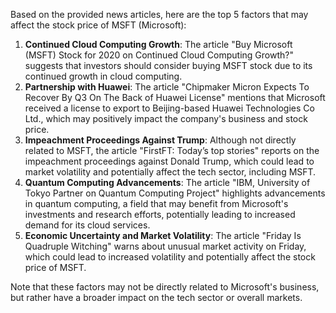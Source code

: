 Based on the provided news articles, here are the top 5 factors that may affect the stock price of MSFT (Microsoft):

1. **Continued Cloud Computing Growth**: The article "Buy Microsoft (MSFT) Stock for 2020 on Continued Cloud Computing Growth?" suggests that investors should consider buying MSFT stock due to its continued growth in cloud computing.
2. **Partnership with Huawei**: The article "Chipmaker Micron Expects To Recover By Q3 On The Back of Huawei License" mentions that Microsoft received a license to export to Beijing-based Huawei Technologies Co Ltd., which may positively impact the company's business and stock price.
3. **Impeachment Proceedings Against Trump**: Although not directly related to MSFT, the article "FirstFT: Today’s top stories" reports on the impeachment proceedings against Donald Trump, which could lead to market volatility and potentially affect the tech sector, including MSFT.
4. **Quantum Computing Advancements**: The article "IBM, University of Tokyo Partner on Quantum Computing Project" highlights advancements in quantum computing, a field that may benefit from Microsoft's investments and research efforts, potentially leading to increased demand for its cloud services.
5. **Economic Uncertainty and Market Volatility**: The article "Friday Is Quadruple Witching" warns about unusual market activity on Friday, which could lead to increased volatility and potentially affect the stock price of MSFT.

Note that these factors may not be directly related to Microsoft's business, but rather have a broader impact on the tech sector or overall markets.